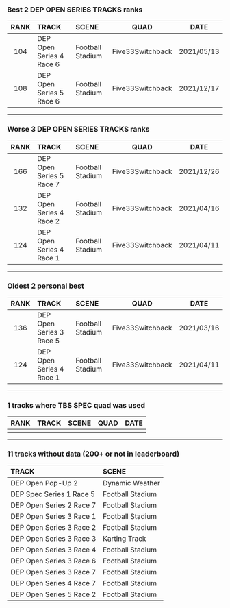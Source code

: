 ### Best 2 DEP OPEN SERIES TRACKS ranks
|RANK|TRACK|SCENE|QUAD|DATE|
|:---:|:---|:---|:---:|:---:|
|104|DEP Open Series 4 Race 6|Football Stadium|Five33Switchback|2021/05/13|
|108|DEP Open Series 5 Race 6|Football Stadium|Five33Switchback|2021/12/17|
---
### Worse 3 DEP OPEN SERIES TRACKS ranks
|RANK|TRACK|SCENE|QUAD|DATE|
|:---:|:---|:---|:---:|:---:|
|166|DEP Open Series 5 Race 7|Football Stadium|Five33Switchback|2021/12/26|
|132|DEP Open Series 4 Race 2|Football Stadium|Five33Switchback|2021/04/16|
|124|DEP Open Series 4 Race 1|Football Stadium|Five33Switchback|2021/04/11|
---
### Oldest 2 personal best
|RANK|TRACK|SCENE|QUAD|DATE|
|:---:|:---|:---|:---:|:---:|
|136|DEP Open Series 3 Race 5|Football Stadium|Five33Switchback|2021/03/16|
|124|DEP Open Series 4 Race 1|Football Stadium|Five33Switchback|2021/04/11|
---
### 1 tracks where TBS SPEC quad was used
|RANK|TRACK|SCENE|QUAD|DATE|
|:---:|:---|:---|:---:|:---:|
||||||
---
### 11 tracks without data (200+ or not in leaderboard)
|TRACK|SCENE|
|:---|:---|
|DEP Open Pop-Up 2|Dynamic Weather|
|DEP Spec Series 1 Race 5|Football Stadium|
|DEP Open Series 2 Race 7|Football Stadium|
|DEP Open Series 3 Race 1|Football Stadium|
|DEP Open Series 3 Race 2|Football Stadium|
|DEP Open Series 3 Race 3|Karting Track|
|DEP Open Series 3 Race 4|Football Stadium|
|DEP Open Series 3 Race 6|Football Stadium|
|DEP Open Series 3 Race 7|Football Stadium|
|DEP Open Series 4 Race 7|Football Stadium|
|DEP Open Series 5 Race 2|Football Stadium|
